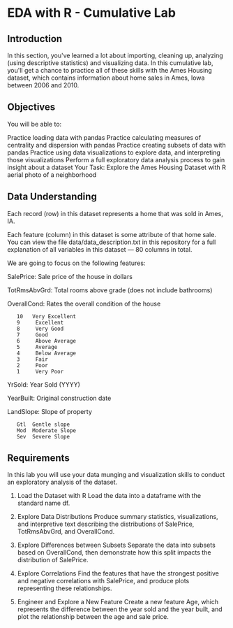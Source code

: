 # EDA with R - Cumulative Lab
## Introduction
In this section, you've learned a lot about importing, cleaning up, analyzing (using descriptive statistics) and visualizing data. In this cumulative lab, you'll get a chance to practice all of these skills with the Ames Housing dataset, which contains information about home sales in Ames, Iowa between 2006 and 2010.

## Objectives
You will be able to:

Practice loading data with pandas
Practice calculating measures of centrality and dispersion with pandas
Practice creating subsets of data with pandas
Practice using data visualizations to explore data, and interpreting those visualizations
Perform a full exploratory data analysis process to gain insight about a dataset
Your Task: Explore the Ames Housing Dataset with R
aerial photo of a neighborhood


## Data Understanding
Each record (row) in this dataset represents a home that was sold in Ames, IA.

Each feature (column) in this dataset is some attribute of that home sale. You can view the file data/data_description.txt in this repository for a full explanation of all variables in this dataset — 80 columns in total.

We are going to focus on the following features:

SalePrice: Sale price of the house in dollars

TotRmsAbvGrd: Total rooms above grade (does not include bathrooms)

OverallCond: Rates the overall condition of the house

       10	Very Excellent
       9	 Excellent
       8	 Very Good
       7	 Good
       6	 Above Average	
       5	 Average
       4	 Below Average	
       3	 Fair
       2	 Poor
       1	 Very Poor
YrSold: Year Sold (YYYY)

YearBuilt: Original construction date

LandSlope: Slope of property

       Gtl	Gentle slope
       Mod	Moderate Slope	
       Sev	Severe Slope
## Requirements
In this lab you will use your data munging and visualization skills to conduct an exploratory analysis of the dataset.

1. Load the Dataset with R
Load the data into a dataframe with the standard name df.

2. Explore Data Distributions
Produce summary statistics, visualizations, and interpretive text describing the distributions of SalePrice, TotRmsAbvGrd, and OverallCond.

3. Explore Differences between Subsets
Separate the data into subsets based on OverallCond, then demonstrate how this split impacts the distribution of SalePrice.

4. Explore Correlations
Find the features that have the strongest positive and negative correlations with SalePrice, and produce plots representing these relationships.

5. Engineer and Explore a New Feature
Create a new feature Age, which represents the difference between the year sold and the year built, and plot the relationship between the age and sale price.
